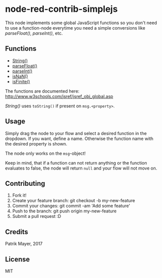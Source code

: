 node-red-contrib-simplejs
=
This node implements some global JavaScript functions so you don't 
need to use a function-node everytime you need a simple conversions like 
_parseFloat()_, _parseInt()_, etc.

Functions
-
* [String()](http://www.w3schools.com/jsref/jsref_string.asp)
* [parseFloat()](http://www.w3schools.com/jsref/jsref_parsefloat.asp)
* [parseInt()](http://www.w3schools.com/jsref/jsref_parseint.asp)
* [isNaN()](http://www.w3schools.com/jsref/jsref_isnan.asp)
* [isFinite()](http://www.w3schools.com/jsref/jsref_isfinite.asp)

The functions are documented here: http://www.w3schools.com/jsref/jsref_obj_global.asp

_String()_ uses `toString()` if present on `msg.<property>`.

Usage
-
Simply drag the node to your flow and select a desired function
in the dropdown. If you want, define a name. Otherwise the function 
name with the desired property is shown.

The node only works on the `msg`-object!

Keep in mind, that if a function can not return anything or the 
function evaluates to false, the node will return `null` and your
flow will not move on.

Contributing
-

1. Fork it!
2. Create your feature branch: git checkout -b my-new-feature
3. Commit your changes: git commit -am 'Add some feature'
4. Push to the branch: git push origin my-new-feature
5. Submit a pull request :D

Credits
-
Patrik Mayer, 2017

License
-
MIT
